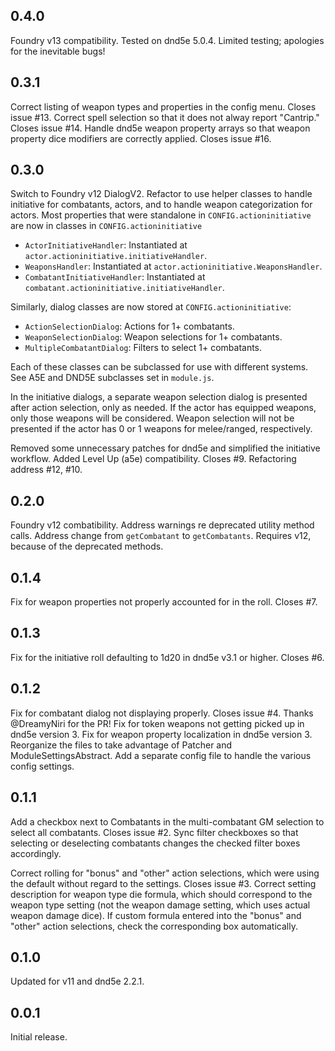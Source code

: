 ## 0.4.0
Foundry v13 compatibility. Tested on dnd5e 5.0.4.
Limited testing; apologies for the inevitable bugs!

## 0.3.1
Correct listing of weapon types and properties in the config menu. Closes issue #13.
Correct spell selection so that it does not alway report "Cantrip." Closes issue #14.
Handle dnd5e weapon property arrays so that weapon property dice modifiers are correctly applied. Closes issue #16.

## 0.3.0
Switch to Foundry v12 DialogV2.
Refactor to use helper classes to handle initiative for combatants, actors, and to handle weapon categorization for actors. Most properties that were standalone in `CONFIG.actioninitiative` are now in classes in `CONFIG.actioninitiative`
- `ActorInitiativeHandler`: Instantiated at `actor.actioninitiative.initiativeHandler`.
- `WeaponsHandler`: Instantiated at `actor.actioninitiative.WeaponsHandler`.
- `CombatantInitiativeHandler`: Instantiated at `combatant.actioninitiative.initiativeHandler`.

Similarly, dialog classes are now stored at `CONFIG.actioninitiative`:
- `ActionSelectionDialog`: Actions for 1+ combatants.
- `WeaponSelectionDialog`: Weapon selections for 1+ combatants.
- `MultipleCombatantDialog`: Filters to select 1+ combatants.

Each of these classes can be subclassed for use with different systems. See A5E and DND5E subclasses set in `module.js`.

In the initiative dialogs, a separate weapon selection dialog is presented after action selection, only as needed. If the actor has equipped weapons, only those weapons will be considered. Weapon selection will not be presented if the actor has 0 or 1 weapons for melee/ranged, respectively.

Removed some unnecessary patches for dnd5e and simplified the initiative workflow.
Added Level Up (a5e) compatibility. Closes #9.
Refactoring address #12, #10.

## 0.2.0
Foundry v12 combatibility. Address warnings re deprecated utility method calls. Address change from `getCombatant` to `getCombatants`. Requires v12, because of the deprecated methods.

## 0.1.4
Fix for weapon properties not properly accounted for in the roll. Closes #7.

## 0.1.3
Fix for the initiative roll defaulting to 1d20 in dnd5e v3.1 or higher. Closes #6.

## 0.1.2
Fix for combatant dialog not displaying properly. Closes issue #4. Thanks @DreamyNiri for the PR!
Fix for token weapons not getting picked up in dnd5e version 3.
Fix for weapon property localization in dnd5e version 3.
Reorganize the files to take advantage of Patcher and ModuleSettingsAbstract. Add a separate config file to handle the various config settings.

## 0.1.1
Add a checkbox next to Combatants in the multi-combatant GM selection to select all combatants. Closes issue #2. Sync filter checkboxes so that selecting or deselecting combatants changes the checked filter boxes accordingly.

Correct rolling for "bonus" and "other" action selections, which were using the default without regard to the settings. Closes issue #3. Correct setting description for weapon type die formula, which should correspond to the weapon type setting (not the weapon damage setting, which uses actual weapon damage dice). If custom formula entered into the "bonus" and "other" action selections, check the corresponding box automatically.

## 0.1.0
Updated for v11 and dnd5e 2.2.1.

## 0.0.1

Initial release.